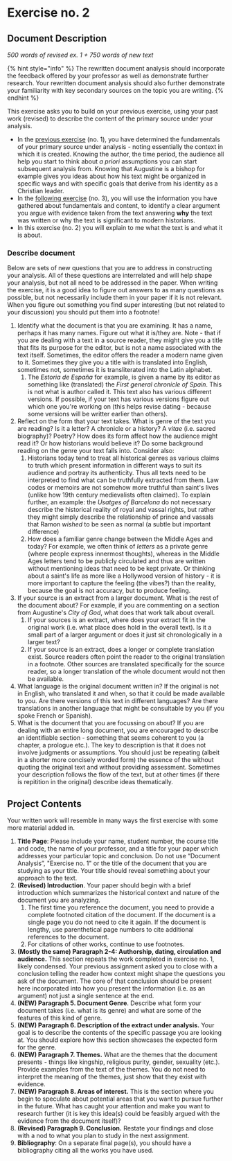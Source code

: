 # Exercise no. 2

## Document Description

_500 words of revised ex. 1 + 750 words of new text_

{% hint style="info" %}
The rewritten document analysis should incorporate the feedback offered by your  professor as well as demonstrate further research. Your rewritten document analysis should also further demonstrate your familiarity with key secondary sources on the topic you are writing.&#x20;
{% endhint %}

This exercise asks you to build on your previous exercise, using your past work (revised) to describe the content of the primary source under your analysis.&#x20;

* In the [previous exercise](exercise-no.-1.md) (no. 1), you have determined the fundamentals of your primary source under analysis - noting essentially the context in which it is created. Knowing the author, the time period, the audience all help you start to think about _a priori_ assumptions you can start  subsequent analysis from. Knowing that Augustine is a bishop for example gives you ideas about how his text might be organized in specific ways and with specific goals that derive from his identity as a Christian leader.&#x20;
* In the [following exercise](exercise-no.-3.md) (no. 3), you will use the information you have gathered about fundamentals and content, to identify a clear argument you argue with evidence taken from the text answering **why** the text was written or why the text is significant to modern historians.&#x20;
* In this exercise (no. 2) you will explain to me what the text is and what it is about.&#x20;

### **Describe document**

Below are sets of new questions that you are to address in constructing your analysis. All of these questions are interrelated and will help shape your analysis, but not all need to be addressed in the paper. When writing the exercise, it is a good idea to figure out answers to as many questions as possible, but not necessarily include them in your paper if it is not relevant. When you figure out something you find super interesting (but not related to your discussion) you should put them into a footnote!

1. Identify what the document is that you are examining. It has a name, perhaps it has many names. Figure out what it is/they are. Note - that if you are dealing with a text in a source reader, they might give you a title that fits its purpose for the editor, but is not a name associated with the text itself. Sometimes, the editor offers the reader a modern name given to it. Sometimes they give you a title with is translated into English, sometimes not, sometimes it is transliterated into the Latin alphabet.&#x20;
   1. The _Estoria de España_ for example, is given a name by its editor as something like (translated) the _First general chronicle of Spain_. This is not what is author called it. This text also has various different versions. If possible, if your text has various versions figure out which one you're working on (this helps revise dating - because some versions will be writter earlier than others).&#x20;
2. Reflect on the form that your text takes.  What is genre of the text you are reading? Is it a letter? A chronicle or a history? A _vitae_ (i.e. sacred biography)? Poetry? How does its form affect how the audience might read it? Or how historians would believe it? Do some background reading on the genre your text falls into. Consider also:&#x20;
   1. Historians today tend to treat all historical genres as various claims to truth which present information in different ways to suit its audience and portray its authenticity. Thus all texts need to be interpreted to find what can be truthfully extracted from them. Law codes or memoirs are not somehow more truthful than saint's lives (unlike how 19th century medievalists often claimed). To explain further, an example:  the _Usatges of Barcelona_ do not necessary describe the historical reality of royal and vassal rights, but rather they might simply describe the relationship of prince and vassals that Ramon _wished_ to be seen as normal (a subtle but important difference)
   2. How does a familiar genre change between the Middle Ages and today? For example, we often think of _letters_ as a private genre (where people express innermost thoughts), whereas in the Middle Ages letters tend to be publicly circulated and thus are written without mentioning ideas that need to be kept private. Or thinking about a saint's life as more like a Hollywood version of history - it is more important to capture the feeling (the vibes?) than the reality, because the goal is not accuracy, but to produce feeling.&#x20;
3. If your source is an extract from a larger document. What is the rest of the document about? For example, if you are commenting on a section from Augustine's _City of God_, what does that work talk about overall.&#x20;
   1. If your sources is an extract, where does your extract fit in the original work (i.e. what place does hold in the overall text). Is it a small part of a larger argument or does it just sit chronologically in a larger text?
   2. If your source is an extract, does a longer or complete translation exist. Source readers often point the reader to the original translation in a footnote. Other sources are translated specifically for the source reader, so a longer translation of the whole document would not then be available.&#x20;
4. What language is the original document written in? If the original is not in English, who translated it and when, so that it could be made available to you. Are there versions of this text in different languages? Are there translations in another language that might be consultable by you (if you spoke French or Spanish).&#x20;
5. What is the document that you are focussing on about? If you are dealing with an entire long document, you are encouraged to describe an identifiable section - something that seems coherent to you (a chapter, a prologue etc.). The key to description is that it does not involve judgments or assumptions. You should just be repeating (albeit in a shorter more concisely worded form) the essence of the without quoting the original text and without providing assessment. Sometimes your description follows the flow of the text, but at other times (if there is repitition in the original) describe ideas thematically.&#x20;

## Project Contents

Your written work will resemble in many ways the first exercise with some more material added in.&#x20;

1. **Title Page**: Please include your name, student number, the course title and code, the name of your professor, and a title for your paper which addresses your particular topic and conclusion. Do not use “Document Analysis”, "Exercise no. 1" or the title of the document that you are studying as your title. Your title should reveal something about your approach to the text.&#x20;
2. **(Revised) Introduction**. Your paper should begin with a brief introduction which summarizes the historical context and nature of the document you are analyzing.&#x20;
   1. The first time you reference the document, you need to provide a complete footnoted citation of the document. If the document is a single page you do not need to cite it again. If the document is lengthy, use parenthetical page numbers to cite additional references to the document.&#x20;
   2. For citations of other works, continue to use footnotes.&#x20;
3. **(Mostly the same) Paragraph 2-4: Authorship, dating, circulation and audience.** This section repeats the work completed in exercise no. 1, likely condensed. Your previous assignment asked you to close with a conclusion telling the reader how context might shape the questions you ask of the document. The core of that conclusion should be present here incorporated into how you present the information (i.e. as an argument) not just a single sentence at the end. &#x20;
4. **(NEW) Paragraph 5. Document Genre**. Describe what form your document takes (i.e. what is its genre) and what are some of the features of this kind of genre.&#x20;
5. **(NEW) Paragraph 6. Description of the extract under analysis.** Your goal is to describe the contents of the specific passage you are looking at. You should explore how this section showcases the expected form for the genre.&#x20;
6. **(NEW) Paragraph 7. Themes.** What are the themes that the document presents - things like kingship, religious purity, gender, sexuality (etc.). Provide examples from the text of the themes. You do not need to interpret the meaning of the themes, just show that they exist with evidence.&#x20;
7. **(NEW) Paragraph 8. Areas of interest.** This is the section where you begin to speculate about potential areas that you want to pursue further in the future. What has caught your attention and make you want to research further (it is key this idea(s) could be feasibly argued with the evidence from the document itself)?
8. **(Revised) Paragraph 9. Conclusion.** Restate your findings and close with a nod to what you plan to study in the next assignment.&#x20;
9. **Bibliography**: On a separate final page(s), you should have a bibliography citing all the works you have used.





